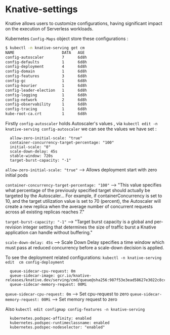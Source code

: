 # Knative-settings


Knative allows users to customize configurations,
having significant impact on the execution of
Serverless workloads.

Kubernetes `Config-Maps` object store these configurations : 


```bash
$ kubectl -n knative-serving get cm 
NAME                     DATA   AGE
config-autoscaler        7      6d8h
config-defaults          1      6d8h
config-deployment        4      6d8h
config-domain            1      6d8h
config-features          3      6d8h
config-gc                1      6d8h
config-kourier           1      6d8h
config-leader-election   1      6d8h
config-logging           1      6d8h
config-network           2      6d8h
config-observability     1      6d8h
config-tracing           1      6d8h
kube-root-ca.crt         1      6d8h
```

Firstly `config-autoscaler` holds 
Autoscaler's values , via `kubectl edit -n knative-serving config-autoscaler` 
we can see the values we have set :

```
  allow-zero-initial-scale: "true"
  container-concurrency-target-percentage: "100"
  initial-scale: "0"
  scale-down-delay: 45s
  stable-window: 720s
  target-burst-capacity: "-1"
```
`allow-zero-initial-scale: "true"` --> Allows deployment start with zero initial pods

`container-concurrency-target-percentage: "100"` --> "This value specifies what percentage of the previously 
specified target should actually be targeted by the Autoscaler...
For example, if containerConcurrency is set to 10, and the target utilization value is set to 70 (percent), the Autoscaler
will create a new replica when the average number of concurrent requests across all existing replicas reaches 7."


`target-burst-capacity: "-1"` --> "Target burst capacity is a global and per-revision integer setting that determines the size of traffic burst a Knative application can handle without buffering."

`scale-down-delay: 45s` --> Scale Down Delay specifies a time window which must pass at reduced concurrency before a scale-down decision is applied.



To see the deployment related configurations: 
`kubectl -n knative-serving edit  cm config-deployment `

```
  queue-sidecar-cpu-request: 0m
  queue-sidecar-image: gcr.io/knative-releases/knative.dev/serving/cmd/queue@sha256:987f53e3ead58627e3022c8ccbb199ed71b965f10c59485bab8015ecf18b44af
  queue-sidecar-memory-request: 00Mi
```

`queue-sidecar-cpu-request: 0m` --> Set cpu-request to zero
`queue-sidecar-memory-request: 00Mi` --> Set memory request to zero



Also `kubectl edit configmap config-features -n knative-serving`   
```   
  kubernetes.podspec-affinity: enabled
  kubernetes.podspec-runtimeclassname: enabled
  kubernetes.podspec-nodeselector: "enabled"

```